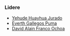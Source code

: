 ### Lidere
* [Yehude Huayhua Jurado](mailto:yehude.jurado@owasp.org)
* [Everth Gallegos Puma](mailto:everth.gallegos@owasp.org)
* [David Alain Franco Ochoa](mailto:david.ochoa@owasp.org)
